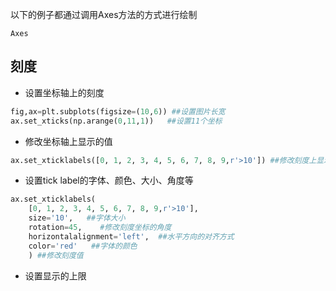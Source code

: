 以下的例子都通过调用Axes方法的方式进行绘制

`Axes`



## 刻度

+ 设置坐标轴上的刻度

```python
fig,ax=plt.subplots(figsize=(10,6)) ##设置图片长宽
ax.set_xticks(np.arange(0,11,1))   ##设置11个坐标
```

+ 修改坐标轴上显示的值

```python
ax.set_xticklabels([0, 1, 2, 3, 4, 5, 6, 7, 8, 9,r'>10']) ##修改刻度上显示的值
```

+ 设置tick label的字体、颜色、大小、角度等

```python
ax.set_xticklabels(
    [0, 1, 2, 3, 4, 5, 6, 7, 8, 9,r'>10'],
    size='10',   ##字体大小
    rotation=45,    #修改刻度坐标的角度
    horizontalalignment='left',  ##水平方向的对齐方式
    color='red'   ##字体的颜色
    ) ##修改刻度值
```

+ 设置显示的上限

```bash

```



